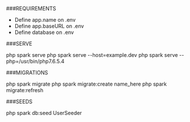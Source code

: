 ###REQUIREMENTS

- Define app.name on .env
- Define app.baseURL on .env
- Define database on .env

###SERVE

php spark serve
php spark serve --host=example.dev
php spark serve --php=/usr/bin/php7.6.5.4

###MIGRATIONS

php spark migrate
php spark migrate:create name_here
php spark migrate:refresh

###SEEDS

php spark db:seed UserSeeder

